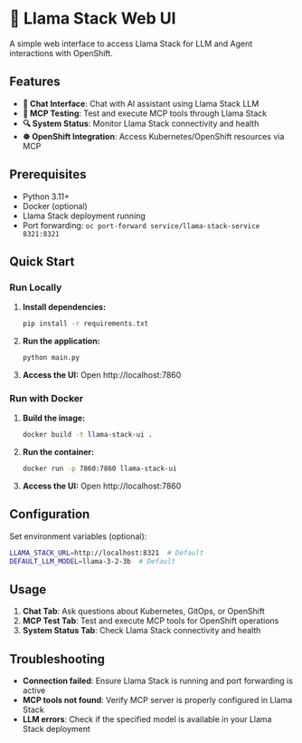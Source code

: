 # 🚀 Llama Stack Web UI

A simple web interface to access Llama Stack for LLM and Agent interactions with OpenShift.

## Features

- **💬 Chat Interface**: Chat with AI assistant using Llama Stack LLM
- **🧪 MCP Testing**: Test and execute MCP tools through Llama Stack
- **🔍 System Status**: Monitor Llama Stack connectivity and health
- **☸️ OpenShift Integration**: Access Kubernetes/OpenShift resources via MCP

## Prerequisites

- Python 3.11+
- Docker (optional)
- Llama Stack deployment running
- Port forwarding: `oc port-forward service/llama-stack-service 8321:8321`

## Quick Start

### Run Locally

1. **Install dependencies:**
   ```bash
   pip install -r requirements.txt
   ```

2. **Run the application:**
   ```bash
   python main.py
   ```

3. **Access the UI:**
   Open http://localhost:7860

### Run with Docker

1. **Build the image:**
   ```bash
   docker build -t llama-stack-ui .
   ```

2. **Run the container:**
   ```bash
   docker run -p 7860:7860 llama-stack-ui
   ```

3. **Access the UI:**
   Open http://localhost:7860

## Configuration

Set environment variables (optional):
```bash
LLAMA_STACK_URL=http://localhost:8321  # Default
DEFAULT_LLM_MODEL=llama-3-2-3b  # Default
```

## Usage

1. **Chat Tab**: Ask questions about Kubernetes, GitOps, or OpenShift
2. **MCP Test Tab**: Test and execute MCP tools for OpenShift operations
3. **System Status Tab**: Check Llama Stack connectivity and health

## Troubleshooting

- **Connection failed**: Ensure Llama Stack is running and port forwarding is active
- **MCP tools not found**: Verify MCP server is properly configured in Llama Stack
- **LLM errors**: Check if the specified model is available in your Llama Stack deployment
